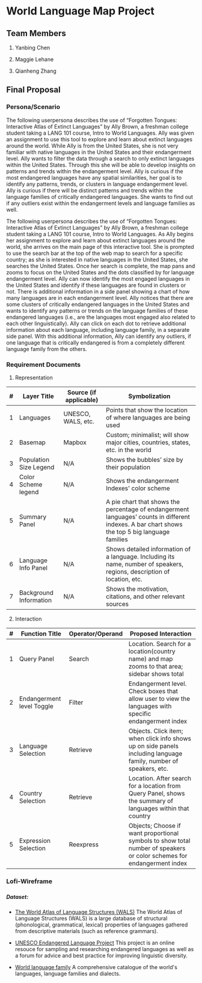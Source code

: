 # World Language Map Project

## Team Members
1. Yanbing Chen

2. Maggie Lehane

3. Qianheng Zhang


## Final Proposal
### Persona/Scenario
The following userpersona describes the use of “Forgotten Tongues: Interactive Atlas of Extinct Languages” by Ally Brown, a freshman college student taking a LANG 101 course, Intro to World Languages. Ally was given an assignment to use this tool to explore and learn about extinct languages around the world. While Ally is from the United States, she is not very familiar with native languages in the United States and their endangerment level. Ally wants to filter the data through a search to only extinct languages within the United States. Through this she will be able to develop insights on patterns and trends within the endangerment level. Ally is curious if the most endangered languages have any spatial similarities, her goal is to identify any patterns, trends, or clusters in language endangerment level. Ally is curious if there will be distinct patterns and trends within the language families of critically endangered languages. She wants to find out if any outliers exist within the endangerment levels and language families as well.

The following userpersona describes the use of “Forgotten Tongues: Interactive Atlas of Extinct Languages” by Ally Brown, a freshman college student taking a LANG 101 course, Intro to World Languages. As Ally begins her assignment to explore and learn about extinct languages around the world, she arrives on the main page of this interactive tool. She is prompted to use the search bar at the top of the web map to search for a specific country; as she is interested in native languages in the United States, she searches the United States. Once her search is complete, the map pans and zooms to focus on the United States and the dots classified by for language endangerment level. Ally can now identify the most engaged languages in the United States and identify if these languages are found in clusters or not. There is additional information in a side panel showing a chart of how many languages are in each endangerment level. Ally notices that there are some clusters of critically endangered languages in the United States and wants to identify any patterns or trends on the language families of these endangered languages (i.e., are the languages most engaged also related to each other linguistically). Ally can click on each dot to retrieve additional information about each language, including language family, in a separate side panel. With this additional information, Ally can identify any outliers, if one language that is critically endangered is from a completely different language family from the others.

### Requirement Documents
1. Representation

| # | Layer Title |Source (if applicable) |Symbolization|
| -------- | ------- |-------- | ------- |
| 1 | Languages |UNESCO, WALS, etc. | Points that show the location of where languages are being used |
| 2 | Basemap | Mapbox | Custom; minimalist; will show major cities, countries, states, etc. in the world |
| 3 | Population Size Legend | N/A | Shows the bubbles’ size by their population |
| 4 | Color Scheme legend | N/A | Shows the endangerment Indexes' color scheme |
| 5 | Summary Panel | N/A | A pie chart that shows the percentage of endangerment languages’ counts in different indexes. A bar chart shows the top 5 big language families |
| 6 | Language Info Panel | N/A | Shows detailed information of a language. Including its name, number of speakers, regions, description of location, etc. |
| 7 | Background Information | N/A | Shows the motivation, citations, and other relevant sources |

2. Interaction

| # | Function Title | Operator/Operand | Proposed Interaction |
| -------- | ------- | -------- | ------- |
| 1 | Query Panel | Search | Location. Search for a location(country name) and map zooms to that area; sidebar shows total |
| 2 | Endangerment level Toggle | Filter | Endangerment level. Check boxes that allow user to view the languages with specific endangerment index |
| 3 | Language Selection | Retrieve | Objects. Click item; when click info shows up on side panels including language family, number of speakers, etc. |
| 4 | Country Selection | Retrieve | Location. After search for a location from Query Panel, shows the summary of languages within that country |
| 5 | Expression Selection | Reexpress | Objects; Choose if want proportional symbols to show total number of speakers or color schemes for endangerment index |

### Lofi-Wireframe

###
##### Dataset:
* [The World Atlas of Language Structures (WALS)](https://www.kaggle.com/datasets/averkij/wals-dataset)
The World Atlas of Language Structures (WALS) is a large database of structural (phonological, grammatical, lexical) properties of languages gathered from descriptive materials (such as reference grammars).

* [UNESCO Endangered Language Project](https://www.endangeredlanguages.com/#/4/43.300/-2.104/0/100000/0/low/mid/high/unknown)
This project is an online resouce for sampling and researching endangered languages as well as a forum for advice and best practice for improving linguistic diversity.

* [World language family](https://www.kaggle.com/datasets/rtatman/world-language-family-map)
A comprehensive catalogue of the world's languages, language families and dialects.